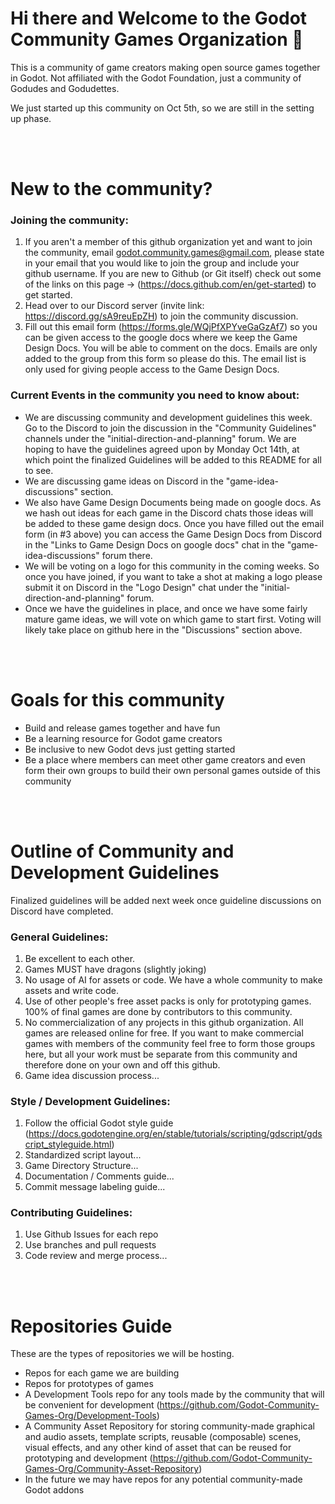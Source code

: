 # Hi there and Welcome to the Godot Community Games Organization 👋

This is a community of game creators making open source games together in Godot. Not affiliated with the Godot Foundation, just a community of Godudes and Godudettes.

We just started up this community on Oct 5th, so we are still in the setting up phase.

<br><br>

# New to the community?

### Joining the community:
1. If you aren't a member of this github organization yet and want to join the community, email godot.community.games@gmail.com, please state in your email that you would like to join the group and include your github username. If you are new to Github (or Git itself) check out some of the links on this page -> (https://docs.github.com/en/get-started) to get started.
2. Head over to our Discord server (invite link: https://discord.gg/sA9reuEpZH) to join the community discussion.
3. Fill out this email form (https://forms.gle/WQjPfXPYveGaGzAf7) so you can be given access to the google docs where we keep the Game Design Docs. You will be able to comment on the docs. Emails are only added to the group from this form so please do this. The email list is only used for giving people access to the Game Design Docs.

### Current Events in the community you need to know about:
- We are discussing community and development guidelines this week. Go to the Discord to join the discussion in the "Community Guidelines" channels under the "initial-direction-and-planning" forum. We are hoping to have the guidelines agreed upon by Monday Oct 14th, at which point the finalized Guidelines will be added to this README for all to see.
- We are discussing game ideas on Discord in the "game-idea-discussions" section.
- We also have Game Design Documents being made on google docs. As we hash out ideas for each game in the Discord chats those ideas will be added to these game design docs. Once you have filled out the email form (in #3 above) you can access the Game Design Docs from Discord in the "Links to Game Design Docs on google docs" chat in the "game-idea-discussions" forum there.
- We will be voting on a logo for this community in the coming weeks. So once you have joined, if you want to take a shot at making a logo please submit it on Discord in the "Logo Design" chat under the "initial-direction-and-planning" forum.
- Once we have the guidelines in place, and once we have some fairly mature game ideas, we will vote on which game to start first. Voting will likely take place on github here in the "Discussions" section above.

<br><br>

# Goals for this community
- Build and release games together and have fun
- Be a learning resource for Godot game creators
- Be inclusive to new Godot devs just getting started
- Be a place where members can meet other game creators and even form their own groups to build their own personal games outside of this community

<br><br>

# Outline of Community and Development Guidelines
Finalized guidelines will be added next week once guideline discussions on Discord have completed.

### General Guidelines:
1. Be excellent to each other.
2. Games MUST have dragons (slightly joking)
3. No usage of AI for assets or code. We have a whole community to make assets and write code.
4. Use of other people's free asset packs is only for prototyping games. 100% of final games are done by contributors to this community.
5. No commercialization of any projects in this github organization. All games are released online for free. If you want to make commercial games with members of the community feel free to form those groups here, but all your work must be separate from this community and therefore done on your own and off this github.
6. Game idea discussion process...

### Style / Development Guidelines:
1. Follow the official Godot style guide (https://docs.godotengine.org/en/stable/tutorials/scripting/gdscript/gdscript_styleguide.html)
2. Standardized script layout...
3. Game Directory Structure...
4. Documentation / Comments guide...
5. Commit message labeling guide...

### Contributing Guidelines:
1. Use Github Issues for each repo
2. Use branches and pull requests
3. Code review and merge process...

<br><br>

# Repositories Guide
These are the types of repositories we will be hosting.
- Repos for each game we are building
- Repos for prototypes of games
- A Development Tools repo for any tools made by the community that will be convenient for development (https://github.com/Godot-Community-Games-Org/Development-Tools)
- A Community Asset Repository for storing community-made graphical and audio assets, template scripts, reusable (composable) scenes, visual effects, and any other kind of asset that can be reused for prototyping and development (https://github.com/Godot-Community-Games-Org/Community-Asset-Repository)
- In the future we may have repos for any potential community-made Godot addons
